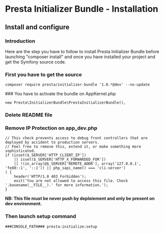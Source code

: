 Presta Initializer Bundle - Installation
========================================

## Install and configure

### Introduction

Here are the step you have to follow to install Presta Initializer Bundle before launching "composer install" and once 
you have installed your project and get the Symfony source code. 

### First you have to get the source

    composer require presta/initializer-bundle '1.0.*@dev' --no-update

### You have to activate the bundle on AppKernel.php

    new Presta\InitializerBundle\PrestaInitializerBundle(),

### Delete README file

### Remove IP Protection on app_dev.php

    // This check prevents access to debug front controllers that are deployed by accident to production servers.
    // Feel free to remove this, extend it, or make something more sophisticated.
    if (isset($_SERVER['HTTP_CLIENT_IP'])
        || isset($_SERVER['HTTP_X_FORWARDED_FOR'])
        || !(in_array(@$_SERVER['REMOTE_ADDR'], array('127.0.0.1', 'fe80::1', '::1')) || php_sapi_name() === 'cli-server')
    ) {
        header('HTTP/1.0 403 Forbidden');
        exit('You are not allowed to access this file. Check '.basename(__FILE__).' for more information.');
    }
    
**NB: This file must be never push by deploiement and only be present on dev environment.**

### Then launch setup command

    ###CONSOLE_PATH### presta:initialize:setup
    
